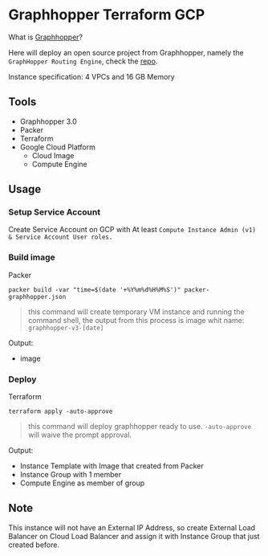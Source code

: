 # Graphhopper Terraform GCP

What is [Graphhopper](https://www.graphhopper.com/)?

Here will deploy an open source project from Graphhopper, namely the `GraphHopper Routing Engine`, check the [repo](https://github.com/graphhopper/graphhopper).

Instance specification: 4 VPCs and 16 GB Memory

## Tools

- Graphhopper 3.0
- Packer
- Terraform
- Google Cloud Platform
  - Cloud Image
  - Compute Engine

## Usage

### Setup Service Account

Create Service Account on GCP with At least `Compute Instance Admin (v1) & Service Account User roles.`

### Build image

Packer

```shell
packer build -var "time=$(date '+%Y%m%d%H%M%S')" packer-graphhopper.json
```

> this command will create temporary VM instance and running the command shell, the output from this process is image whit name: `graphhopper-v3-[date]`

Output:

- image

### Deploy

Terraform

```shell
terraform apply -auto-approve
```

> this command will deploy graphhopper ready to use. `-auto-approve` will waive the prompt approval.

Output:

- Instance Template with Image that created from Packer
- Instance Group with 1 member
- Compute Engine as member of group

## Note

This instance will not have an External IP Address, so create External Load Balancer on Cloud Load Balancer and assign it with Instance Group that just created before.
